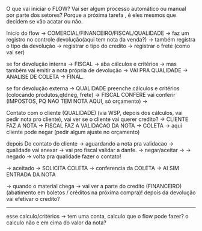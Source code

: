 O que vai iniciar o FLOW? Vai ser algum processo automático ou manual por parte dos setores? Porque a próxima tarefa , é eles mesmos que decidem se vão acatar ou não.

Inicio do flow → COMERCIAL/FINANCEIRO/FISCAL/QUALIDADE → faz um registro no controle devolução(aqui tem nota da venda?)
	→ também registra o tipo da devolução
	→ registrar o tipo do credito
	→ registrar o frete (como vai ser)

se for devolução interna → FISCAL  → aba cálculos e critérios → mas também vai emitir a nota própria de devolução → VAI PRA QUALIDADE → ANALISE DE COLETA → FINAL.


se for devolução externa → QUALIDADE preenche cálculos e critérios (colocando produtos,qtdneg, frete) → FISCAL CONFERE vai conferir (IMPOSTOS, PQ NAO TEM NOTA AQUI, só orçamento) → 

Contato com o cliente (QUALIDADE) (via WSP, depois dos cálculos, vai pedir nota pro cliente), vai ver se o cliente vai querer credito? → CLIENTE FAZ A NOTA → FISCAL FAZ A VALIDACAO DA NOTA → COLETA
	→ aqui cliente pode negar (pedir algum ajuste no orçamento)

depois Do contato do cliente → aguardando a nota pra validacao → qualidade vai anexar → vai pro fiscal validar  a danfe. → negar/aceitar → 
	→ negado → volta pra qualidade fazer  o contato!

→ aceitado → SOLICITA COLETA → conferencia da COLETA → AI SIM ENTRADA DA NOTA

→ quando o material chega → vai ver a parte do credito (FINANCEIRO) (abatimento em boletos  / créditos na próxima compra)! depois da devolução vai efetivar o credito?


---

esse calculo/critérios → tem uma conta, calculo que o flow pode fazer? o calculo não e em cima do valor da nota?